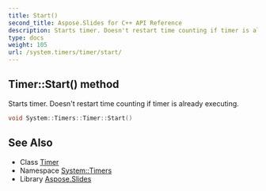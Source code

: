 ```yaml
---
title: Start()
second_title: Aspose.Slides for C++ API Reference
description: Starts timer. Doesn't restart time counting if timer is already executing.
type: docs
weight: 105
url: /system.timers/timer/start/
---
```

## Timer::Start() method


Starts timer. Doesn't restart time counting if timer is already executing.

```cpp
void System::Timers::Timer::Start()
```

## See Also

* Class [Timer](../)
* Namespace [System::Timers](../../)
* Library [Aspose.Slides](../../../)